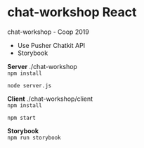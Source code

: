 # chat-workshop React
chat-workshop - Coop 2019

* Use Pusher Chatkit API
* Storybook

**Server**
 ./chat-workshop <br>
```npm install```

```node server.js```

**Client**
 ./chat-workshop/client <br>
```npm install```

```npm start```

**Storybook**<br>
```npm run storybook```
